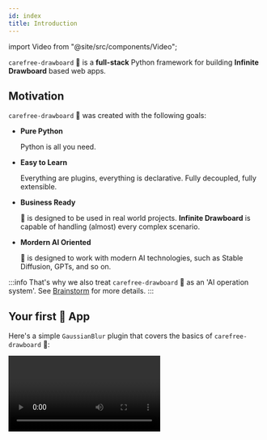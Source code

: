 ```yaml
---
id: index
title: Introduction
---
```


import Video from "@site/src/components/Video";

`carefree-drawboard` 🎨 is a **full-stack** Python framework for building **Infinite Drawboard** based web apps.

## Motivation

`carefree-drawboard` 🎨 was created with the following goals:

* **Pure Python**

  Python is all you need.

* **Easy to Learn**

  Everything are plugins, everything is declarative. Fully decoupled, fully extensible.

* **Business Ready**

  🎨 is designed to be used in real world projects. **Infinite Drawboard** is capable of handling (almost) every complex scenario.

* **Mordern AI Oriented**

  🎨 is designed to work with modern AI technologies, such as Stable Diffusion, GPTs, and so on.

:::info
That's why we also treat `carefree-drawboard` 🎨 as an 'AI operation system'. See [Brainstorm](/docs/reference/brainstorm#the-ai-operation-system) for more details.
:::

## Your first 🎨 App

Here's a simple `GaussianBlur` plugin that covers the basics of `carefree-drawboard` 🎨:

<Video url="https://user-images.githubusercontent.com/15677328/234529497-8d7f5b61-9154-4211-8d99-ec09fca0dc2d.mp4" />

Here's what this plugin does:

* The plugin appears at the `rt` (**r**ight **t**op) corner of the selected image, and will 'follow' it if you drag it around.
* When you hover over the plugin, it will show a tooltip saying 'Apply Gaussian Blur to the image'.
* When you click the plugin, it will pop up a panel asking you to specify the size of the Gaussian kernel.
* When you click the 'Submit' button in the panel, it will apply the Gaussian blur to the image, and place the blurred image at the center of the drawboard 🎨.

:::note
You will need to upload an image to see this plugin. You can do this either by dragging it directly to the drawboard 🎨, or by clicking the `Plus` button at the `rt` (**r**ight **t**op) corner and click the `Upload Image` icon.
:::

And this is the complete code to build the plugin, you may create a file called `app.py` and paste the codes into it:

```python showLineNumbers title="app.py"
from PIL import Image
from PIL import ImageFilter
from cfdraw import *

# This will apply Gaussian Blur to the image
class Plugin(IFieldsPlugin):
    @property
    def settings(self) -> IPluginSettings:
        return IPluginSettings(
            w=300,
            h=180,
            tooltip="Apply Gaussian Blur to the image",
            nodeConstraint=NodeConstraints.IMAGE,
            pivot=PivotType.RT,
            follow=True,
            pluginInfo=IFieldsPluginInfo(
                definitions=dict(
                    size=INumberField(
                        default=3,
                        min=1,
                        max=10,
                        step=1,
                        isInt=True,
                        label="Size",
                    )
                ),
            ),
        )

    async def process(self, data: ISocketRequest) -> Image.Image:
        from PIL import Image
        from PIL import ImageFilter

        image = await self.load_image(data.nodeData.src)
        return image.filter(ImageFilter.GaussianBlur(data.extraData["size"]))


register_plugin("blur")(Plugin)
app = App()
```

<details>
<summary>You can also use our scaffold CLI to build it:</summary>

Create a folder wherever you like, get into it, and run

```bash
cfdraw init
```

This command will write two files to your folder - `app.py` & `cfconfig.py`, and the `app.py` will contain exactly the same codes as above.

</details>

Let's break this down to see what's going on under the hood.

## Import

```python title="app.py"
from PIL import Image
from PIL import ImageFilter
# highlight-next-line
from cfdraw import *
```

The highlighted line is a typical import line for every `carefree-drawboard` 🎨 app. It will import all the necessary stuffs for you to build your plugins.

## Inheritance

```python title="app.py"
# highlight-next-line
class Plugin(IFieldsPlugin):
    ...
```

`IFieldsPlugin` is the most commonly used base class for building plugins. In most cases, you can just inherit from it and go on.

:::info
* See [Plugins](/docs/plugins) for an overview of the plugin system.
* See [IFieldsPlugin](/docs/plugins/IFieldsPlugin) for more details about `IFieldsPlugin`.
:::

## Styles

In `carefree-drawboard` 🎨, we specify styles in the `settings` property.

:::tip
Comments with `*` at the beginning means they will be explained later.
:::

```python title="app.py"
@property
# highlight-next-line
def settings(self) -> IPluginSettings:
    # highlight-next-line
    return IPluginSettings(
        # width of the expanded panel
        w=300,
        # height of the expanded panel
        h=180,
        # tooltip of the plugin
        tooltip="Apply Gaussian Blur to the image",
        # * controls when this plugin should be displayed
        nodeConstraint=NodeConstraints.IMAGE,
        # * controls whether the plugin should 'follow' the selecting node
        follow=True,
        # * controls where this plugin should be displayed
        pivot=PivotType.RT,
        # * this is where you specify the behaviours of the expanded panel
        pluginInfo=IFieldsPluginInfo(
            # * this is a `dict` that defines the input fields
            definitions=dict(
                size=INumberField(
                    default=3,
                    min=1,
                    max=10,
                    step=1,
                    isInt=True,
                    label="Size",
                )
            ),
        ),
    )
```

:::info
As the highlighted lines show, we should return an instance of [IPluginSettings](/docs/plugins#ipluginsettings) in the `settings` property. We return a class instance instead of a `dict` here because we want to utilize the auto-completion feature of IDEs.
:::

### Plugin Positioning

Since everything in `carefree-drawboard` 🎨 is a plugin, we need a way to control when / where they should be displayed. In this example, we specified:
* `nodeConstraint=NodeConstraints.IMAGE`: this plugin will only occur when an `ImageNode` is selected.
* `follow=True`: this plugin will 'follow' the selecting node when you drag the selecting node around.
* `pivot=PivotType.RT`: this plugin will be displayed at the `rt` (**r**ight **t**op) corner of the selecting node.

:::info
See [Plugin Positioning](/docs/plugins#plugin-positioning) for more details.
:::

### Plugin Behaviours

Apart from styles, we can also specify some behaviours of the plugin with the `pluginInfo` property of `settings`.

:::note
Although we can also treat 'behaviours' as 'styles', we separate them for better understanding.
:::

Each plugin has some **common** properties & **specific** properties to be set. In this example, we specified:

```python title="app.py"
definitions=dict(...)
```

This is the **specific** property that `IFieldsPlugin` requires, it is a `dict` that defines the input fields.

And, by specifying:

```python title="app.py"
size=INumberField(...)
```

in the `dict`, it means that we want to have an input field named `size`, and it is an `INumberField` instance (which means the field should accept a number as its value).

:::info
* See [IPluginInfo](/docs/plugins#iplugininfo) for more details on the common properties.
* See [here](/docs/plugins/IFieldsPlugin) for more details on `IFieldsPlugin`.
:::

### Reference

<details>

<summary>Apart from these, you may want to assign a nice-looking icon to your plugin.</summary>

We can achieve this by specifying `src` property of the `IPluginSettings`:

```python title="app.py"
@property
def settings(self) -> IPluginSettings:
    return IPluginSettings(
        src="...",
        ...
```

And the `src` should be the url of the desired image/svg.

> If you don't have one in hand, you may try using [this one](https://ailab-huawei-cdn.nolibox.com/upload/images/c60613dcaf514975a211a75535a5b81b.png).

After saving the modification, you should be able to see the icon of your plugin changes, cool!

</details>

## Logics

In `carefree-drawboard` 🎨, we specify logics in the `process` method.

```python title="app.py"
async def process(self, data: ISocketRequest) -> Image.Image:
    url = data.nodeData.src
    image = await self.load_image(url)
    kernel_size = data.extraData["size"]
    return image.filter(ImageFilter.GaussianBlur(kernel_size))
```

It is simple - only four lines of codes, but they contain pretty much information. Let's break it down.

### `nodeData`

Let's look at `nodeData` first:

```python title="app.py"
async def process(self, data: ISocketRequest) -> Image.Image:
    # highlight-next-line
    url = data.nodeData.src
    image = await self.load_image(url)
    kernel_size = data.extraData["size"]
    return image.filter(ImageFilter.GaussianBlur(kernel_size))
```

By using the `nodeData.src` property of `ISocketRequest`, we implicitly assume that:

* There's only one selecting node.
* The selecting node is an `ImageNode`.

If these assumptions are met, the `nodeData.src` will be the url of the selecting image.

:::info
There are **MANY** handy properties in `nodeData`, check [INodeData](/docs/api-reference/ISocketRequest#inodedata) for the API reference.
:::

<details>

<summary>Along with <code>nodeData</code>, there are three common properties in <code>ISocketRequest</code> that you may need:</summary>

* `nodeData`, it is an [INodeData](/docs/api-reference/ISocketRequest#inodedata) instance.
    * If no nodes are selected, this property will be `None`.
    * If multiple nodes are selected, this property will be `None` and please use `nodeDataList` instead.
* `nodeDataList`, it is a list of [INodeData](/docs/api-reference/ISocketRequest#inodedata) instance.
    * If no nodes are selected, this property will be `None`.
    * Please use this property if multiple nodes are selected.
    * If only one node is selected, this property will be `None` and please use `nodeData` instead.
* `extraData`, it is a `dict` that aligns to the `definitions` property defined above.

</details>

### `loadImage`

Then, let's look at the built-in `load_image` method:

```python title="app.py"
async def process(self, data: ISocketRequest) -> Image.Image:
    url = data.nodeData.src
    # highlight-next-line
    image = await self.load_image(url)
    kernel_size = data.extraData["size"]
    return image.filter(ImageFilter.GaussianBlur(kernel_size))
```

It is pretty straightforward - downloads the image from the given url and returns a `PIL.Image` instance.

:::note
Notice that this method is `async`, which makes the whole system more responsive (i.e., other requests can still be processed while downloading the image).
:::

:::info
There are various built-in methods for different purposes, check [Built-in Methods](/docs/api-reference/Built-in-Methods) for the API reference.
:::

### `extraData`

Since we defined

```python title="app.py"
definitions=dict(
    size=INumberField(...)
)
```

the `extraData` will be `{"size": ...}`. Therefore, this line:

```python title="app.py"
async def process(self, data: ISocketRequest) -> Image.Image:
    url = data.nodeData.src
    image = await self.load_image(url)
    # highlight-next-line
    kernel_size = data.extraData["size"]
    return image.filter(ImageFilter.GaussianBlur(kernel_size))
```

can extract the user-given `size` value from `extraData`, and treat it as the `kernel_size` of `ImageFilter.GaussianBlur`.

### Return

As these two lines indicate:

```python title="app.py"
# highlight-next-line
async def process(self, data: ISocketRequest) -> Image.Image:
    url = data.nodeData.src
    image = await self.load_image(url)
    kernel_size = data.extraData["size"]
    # highlight-next-line
    return image.filter(ImageFilter.GaussianBlur(kernel_size))
```

The `process` method can directly return a `PIL.Image` instance. This is because some `Middleware` in `carefree-drawboard` 🎨 will convert it to the data structure we actually need.

:::tip
In fact, the `process` method can directly return an `str`, a `PIL.Image`, or even a `list` of them.
:::

## Register

In `carefree-drawboard` 🎨, plugins need to be registered to take effect. We can use `register_plugin` to register a plugin easily:

```python title="app.py"
register_plugin("blur")(Plugin)
```

:::info
The register mechanism is important to make the whole system:
* More decoupled. You can now define plugins freely without worrying about any side effects.
* More extensible. If you want to use plugins implemented by others, you can simply import & register them.

See [Register Mechanism](/docs/plugins#register-mechanism) for more details.
:::

## Build

After defining & registering the plugin, building the app is easy:

```python title="app.py"
app = App()
```

Now we are ready to run the app.

## Run

```bash
cfdraw run
```

:::tip
When you run this command for the first time and have not called `cfdraw install` before, we will use `yarn` to install the JavaScript dependencies for you, which may take a while!
:::

This command will run the app in development mode, after which you should see your app running at `http://localhost:5123`, with the `GaussianBlur` plugin integrated. Now you can: 
1. Upload an image and play with the plugin.
2. Modify the generated `app.py` file and see warm reload (yeah, not hot enough because we rely on the `reload` provided by `uvicorn` 🤣).

## Next Steps

And that's it! We've created a fully functional plugin with less than 40 lines of code, and this plugin is ready to be reused, extended, and shared.

Keep reading the docs to learn how to try `carefree-drawboard` 🎨 yourself!
